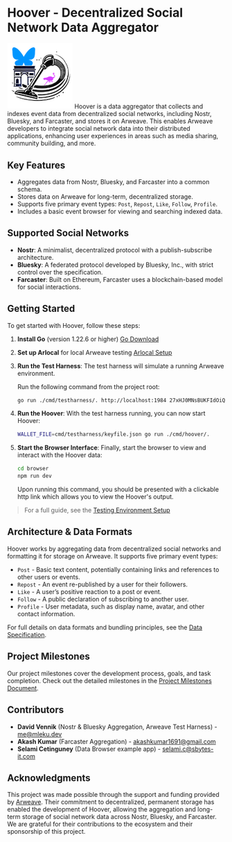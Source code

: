 

# Hoover - Decentralized Social Network Data Aggregator
<img src="doc/hoover.PNG" width="30%" />
Hoover is a data aggregator that collects and indexes event data from decentralized social networks, including Nostr, Bluesky, and Farcaster, and stores it on Arweave. This enables Arweave developers to integrate social network data into their distributed applications, enhancing user experiences in areas such as media sharing, community building, and more.

## Key Features

- Aggregates data from Nostr, Bluesky, and Farcaster into a common schema.
- Stores data on Arweave for long-term, decentralized storage.
- Supports five primary event types: `Post`, `Repost`, `Like`, `Follow`, `Profile`.
- Includes a basic event browser for viewing and searching indexed data.

## Supported Social Networks

- **Nostr**: A minimalist, decentralized protocol with a publish-subscribe architecture.
- **Bluesky**: A federated protocol developed by Bluesky, Inc., with strict control over the specification.
- **Farcaster**: Built on Ethereum, Farcaster uses a blockchain-based model for social interactions.

## Getting Started

To get started with Hoover, follow these steps:

1. **Install Go** (version 1.22.6 or higher) [Go Download](https://go.dev/dl)
2. **Set up Arlocal** for local Arweave testing [Arlocal Setup](https://github.com/textury/arlocal)
3. **Run the Test Harness**:
   The test harness will simulate a running Arweave environment.

   Run the following command from the project root:
   ```bash
   go run ./cmd/testharness/. http://localhost:1984 27xHJ0MNsBUKFIdOiQ3OlrZdDzSNfBPGnp6YVmWKKxU 1000
   ```
4. **Run the Hoover**: With the test harness running, you can now start Hoover:
   ```bash
   WALLET_FILE=cmd/testharness/keyfile.json go run ./cmd/hoover/.
   ```
5. **Start the Browser Interface**: Finally, start the browser to view and interact with the Hoover data:
   ```bash
   cd browser
   npm run dev
   ```
   Upon running this command, you should be presented with a clickable http link which allows you to view the Hoover's output.
  
> For a full guide, see the [Testing Environment Setup](doc/testing.md)

## Architecture & Data Formats

Hoover works by aggregating data from decentralized social networks and formatting it for storage on Arweave. It supports five primary event types:

- `Post` - Basic text content, potentially containing links and references to other users or events.
- `Repost` - An event re-published by a user for their followers.
- `Like` - A user’s positive reaction to a post or event.
- `Follow` - A public declaration of subscribing to another user.
- `Profile` - User metadata, such as display name, avatar, and other contact information.

For full details on data formats and bundling principles, see the [Data Specification](doc/data-spec.md).

## Project Milestones

Our project milestones cover the development process, goals, and task completion. Check out the detailed milestones in the [Project Milestones Document](doc/milestones.md).

## Contributors

- **David Vennik** (Nostr & Bluesky Aggregation, Arweave Test Harness) - <me@mleku.dev>
- **Akash Kumar** (Farcaster Aggregation) - <akashkumar1691@gmail.com>
- **Selami Cetinguney** (Data Browser example app) - <selami.c@sbytes-it.com>

## Acknowledgments

This project was made possible through the support and funding provided by [Arweave](https://www.arweave.org). Their commitment to decentralized, permanent storage has enabled the development of Hoover, allowing the aggregation and long-term storage of social network data across Nostr, Bluesky, and Farcaster. We are grateful for their contributions to the ecosystem and their sponsorship of this project.



